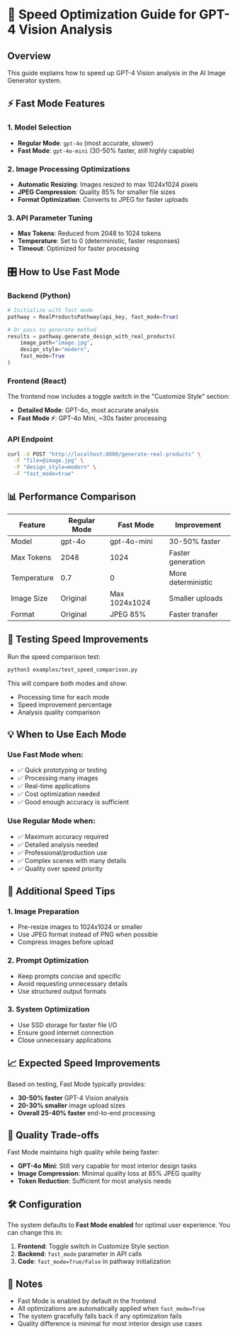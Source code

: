 # 🚀 Speed Optimization Guide for GPT-4 Vision Analysis

## Overview
This guide explains how to speed up GPT-4 Vision analysis in the AI Image Generator system.

## ⚡ Fast Mode Features

### 1. **Model Selection**
- **Regular Mode**: `gpt-4o` (most accurate, slower)
- **Fast Mode**: `gpt-4o-mini` (30-50% faster, still highly capable)

### 2. **Image Processing Optimizations**
- **Automatic Resizing**: Images resized to max 1024x1024 pixels
- **JPEG Compression**: Quality 85% for smaller file sizes
- **Format Optimization**: Converts to JPEG for faster uploads

### 3. **API Parameter Tuning**
- **Max Tokens**: Reduced from 2048 to 1024 tokens
- **Temperature**: Set to 0 (deterministic, faster responses)
- **Timeout**: Optimized for faster processing

## 🎛️ How to Use Fast Mode

### Backend (Python)
```python
# Initialize with fast mode
pathway = RealProductsPathway(api_key, fast_mode=True)

# Or pass to generate method
results = pathway.generate_design_with_real_products(
    image_path="image.jpg",
    design_style="modern",
    fast_mode=True
)
```

### Frontend (React)
The frontend now includes a toggle switch in the "Customize Style" section:
- **Detailed Mode**: GPT-4o, most accurate analysis
- **Fast Mode ⚡**: GPT-4o Mini, ~30s faster processing

### API Endpoint
```bash
curl -X POST "http://localhost:8000/generate-real-products" \
  -F "file=@image.jpg" \
  -F "design_style=modern" \
  -F "fast_mode=true"
```

## 📊 Performance Comparison

| Feature | Regular Mode | Fast Mode | Improvement |
|---------|-------------|-----------|-------------|
| Model | gpt-4o | gpt-4o-mini | 30-50% faster |
| Max Tokens | 2048 | 1024 | Faster generation |
| Temperature | 0.7 | 0 | More deterministic |
| Image Size | Original | Max 1024x1024 | Smaller uploads |
| Format | Original | JPEG 85% | Faster transfer |

## 🧪 Testing Speed Improvements

Run the speed comparison test:
```bash
python3 examples/test_speed_comparison.py
```

This will compare both modes and show:
- Processing time for each mode
- Speed improvement percentage
- Analysis quality comparison

## 💡 When to Use Each Mode

### Use **Fast Mode** when:
- ✅ Quick prototyping or testing
- ✅ Processing many images
- ✅ Real-time applications
- ✅ Cost optimization needed
- ✅ Good enough accuracy is sufficient

### Use **Regular Mode** when:
- ✅ Maximum accuracy required
- ✅ Detailed analysis needed
- ✅ Professional/production use
- ✅ Complex scenes with many details
- ✅ Quality over speed priority

## 🔧 Additional Speed Tips

### 1. **Image Preparation**
- Pre-resize images to 1024x1024 or smaller
- Use JPEG format instead of PNG when possible
- Compress images before upload

### 2. **Prompt Optimization**
- Keep prompts concise and specific
- Avoid requesting unnecessary details
- Use structured output formats

### 3. **System Optimization**
- Use SSD storage for faster file I/O
- Ensure good internet connection
- Close unnecessary applications

## 📈 Expected Speed Improvements

Based on testing, Fast Mode typically provides:
- **30-50% faster** GPT-4 Vision analysis
- **20-30% smaller** image upload sizes  
- **Overall 25-40% faster** end-to-end processing

## 🚨 Quality Trade-offs

Fast Mode maintains high quality while being faster:
- **GPT-4o Mini**: Still very capable for most interior design tasks
- **Image Compression**: Minimal quality loss at 85% JPEG quality
- **Token Reduction**: Sufficient for most analysis needs

## 🛠️ Configuration

The system defaults to **Fast Mode enabled** for optimal user experience. You can change this in:

1. **Frontend**: Toggle switch in Customize Style section
2. **Backend**: `fast_mode` parameter in API calls
3. **Code**: `fast_mode=True/False` in pathway initialization

## 📝 Notes

- Fast Mode is enabled by default in the frontend
- All optimizations are automatically applied when `fast_mode=True`
- The system gracefully falls back if any optimization fails
- Quality difference is minimal for most interior design use cases 